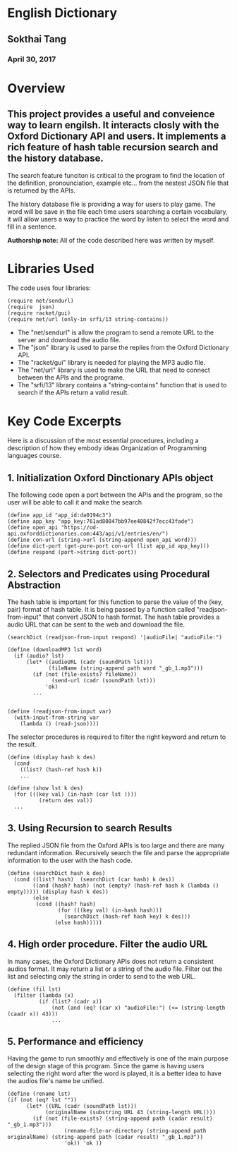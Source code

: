 # English Dictionary

## Sokthai Tang
### April 30, 2017

# Overview
This project provides a useful and conveience way to learn engilsh. 
It interacts closly with the Oxford Dictionary API and users. 
It implements a rich feature of hash table recursion search and the history database.
---

The search feature funciton is critical to the program to find the location of the definition, 
pronounciation, example etc... from the nestest JSON file that is returned by the APIs.

The history database file is providing a way for users to play game. 
The word will be save in the file each time users searching a certain vocabulary, 
it will allow users a way to practice the word by listen to select the word and 
fill in a sentence. 

**Authorship note:** All of the code described here was written by myself.

# Libraries Used
The code uses four libraries:

```
(require net/sendurl)
(require  json)
(require racket/gui)
(require net/url (only-in srfi/13 string-contains))
```
* The "net/sendurl" is allow the program to send a remote URL to the server and download the audio file. 
* The "json" library is used to parse the replies from the Oxford Dictionary API.
* The "racket/gui" library is needed for playing the MP3 audio file. 
* The "net/url" library is used to make the URL that need to connect between the APIs and the programe. 
* The "srfi/13" library contains a "string-contains" function that is used to search if the APIs return a valid result.

# Key Code Excerpts

Here is a discussion of the most essential procedures, including a description of how they embody ideas 
Organization of Programming languages course.


## 1. Initialization Oxford Dinctionary APIs object

The following code open a port between the APIs and the program, so the user will be able to call it and make the search

```
(define app_id "app_id:da0194c3")
(define app_key "app_key:761ad80847bb97ee40842f7ecc43fade")
(define open_api "https://od-api.oxforddictionaries.com:443/api/v1/entries/en/")
(define con-url (string->url (string-append open_api word)))
(define dict-port (get-pure-port con-url (list app_id app_key)))
(define respond (port->string dict-port))
 ```
 
## 2. Selectors and Predicates using Procedural Abstraction

The hash table is important for this function to parse the value of the (key, pair) format of hash table. 
It is being passed by a function called "readjson-from-input" that convert JSON to hash format.
The hash table provides a audio URL that can be sent to the web and download the file. 

```
(searchDict (readjson-from-input respond) '|audioFile| "audioFile:")

(define (downloadMP3 lst word)
  (if (audio? lst)
      (let* ((audioURL (cadr (soundPath lst))) 
             (fileName (string-append path word "_gb_1.mp3")))
        (if (not (file-exists? fileName))              
              (send-url (cadr (soundPath lst)))
            'ok)
        ...
  

(define (readjson-from-input var)
  (with-input-from-string var
    (lambda () (read-json))))
```
The selector procedures is required to filter the right keyword and return to the result. 
```
(define (display hash k des)
  (cond  
    ((list? (hash-ref hash k))
    ...

(define (show lst k des)
  (for (((key val) (in-hash (car lst )))) 
          (return des val))
  ...           
```
## 3. Using Recursion to search Results

The replied JSON file from the Oxford APIs is too large and there are many redundant information. 
Recursively search the file and parse the appropriate information to the user with the hash code. 

```
(define (searchDict hash k des)
  (cond ((list? hash)  (searchDict (car hash) k des))
        ((and (hash? hash) (not (empty? (hash-ref hash k (lambda () empty))))) (display hash k des))     
        (else        
         (cond ((hash? hash)              
                (for (((key val) (in-hash hash)))
                  (searchDict (hash-ref hash key) k des)))                  
               (else hash)))))
```




## 4. High order procedure. Filter the audio URL

In many cases, the Oxford Dictionary APIs does not return a consistent audios format.
It may return a list or a string of the audio file. Filter out the list and selecting only
the string in order to send to the web URL. 


```
(define (fil lst)
  (filter (lambda (x)
          (if (list? (cadr x))
              (not (and (eq? (car x) "audioFile:") (<= (string-length (caadr x)) 43)))
              ...
```

## 5. Performance and efficiency

Having the game to run smoothly and effectively is one of the main purpose of the design stage of this program.
Since the game is having users selecting the right word after the word is played, it is a better idea to have the 
audios file's name be unified. 

```
(define (rename lst)
(if (not (eq? lst ""))
      (let* ((URL (cadr (soundPath lst)))
            (originalName (substring URL 43 (string-length URL))))
        (if (not (file-exists? (string-append path (cadar result) "_gb_1.mp3")))
                  (rename-file-or-directory (string-append path originalName) (string-append path (cadar result) "_gb_1.mp3"))
                  'ok)) 'ok ))
```
